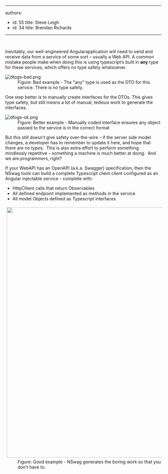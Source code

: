 

---
authors:
  - id: 55
    title: Steve Leigh
  - id: 34
    title: Brendan Richards
---




<span class='intro'> ​<p>Inevitably, our well-engineered Angular ​application will need to send and receive data from a service of some sort – usually a Web API. A common mistake people make when doing this is using typescript’s built in <strong>any</strong> type for these services, which offers no type safety whatsoever.</p> </span>

<dl class="badImage"><dt> <img alt="dtogs-bad.png" src="/PublishingImages/dtogs-bad.png" /> </dt><dd>Figure&#58; Bad example - The &quot;any&quot; type is used as the DTO for this service. There is no type safety.</dd></dl><p>One step better is to manually create interfaces for the DTOs. This gives type safety, but still means a lot of manual, tedious work to generate the interfaces.</p><dl class="image"><dt> <img alt="dtogs-ok.png" src="/PublishingImages/dtogs-ok.png" /> </dt><dd>Figure&#58; Better example - Manually coded interface ensures any object passed to the service is in the correct format </dd></dl><p>But this still doesn’t give safety over-the-wire – if the server side model changes, a developer has to remember to update it here, and hope that there are no typos.&#160; This is also extra effort to perform something mindlessly repetitive – something a machine is much better at doing.&#160; And we are programmers, right?</p>If your WebAPI has an OpenAPI (a.k.a. Swagger) specification, then the NSwag&#160;tools&#160;can build a complete Typescript client client configured as an Angular injectable service - complete with&#58;<div><ul><li>HttpCllient calls that return Observables</li><li>All defined endpoint implemented as methods in the service</li><li>All model Objects defined as Typescript interfaces&#160;&#160;<br></li></ul><dl class="goodImage"><dt><img src="/PublishingImages/nswag.png" alt="" style="margin&#58;5px;width&#58;808px;" /></dt><dd>Figure&#58; Good example - NSwag generates the boring&#160;work so that you don't have to.<br></dd></dl></div>


